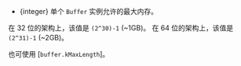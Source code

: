 <!-- YAML
added: v8.2.0
-->

* {integer}  单个 `Buffer` 实例允许的最大内存。

在 32 位的架构上，该值是 `(2^30)-1` (~1GB)。
在 64 位的架构上，该值是 `(2^31)-1` (~2GB)。

也可使用 [`buffer.kMaxLength`]。


